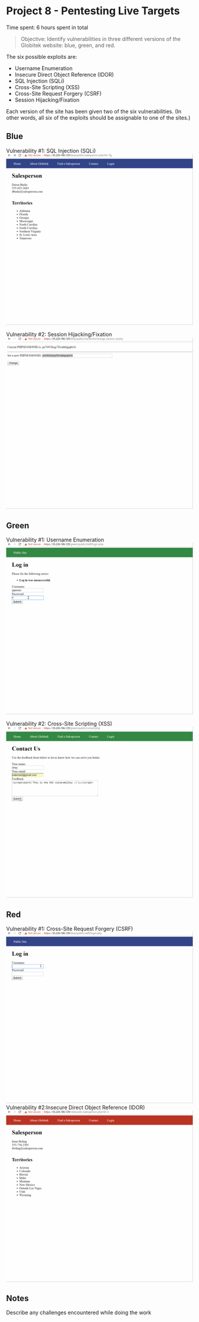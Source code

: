 # Project 8 - Pentesting Live Targets

Time spent: 6 hours spent in total

> Objective: Identify vulnerabilities in three different versions of the Globitek website: blue, green, and red.

The six possible exploits are:
* Username Enumeration
* Insecure Direct Object Reference (IDOR)
* SQL Injection (SQLi)
* Cross-Site Scripting (XSS)
* Cross-Site Request Forgery (CSRF)
* Session Hijacking/Fixation

Each version of the site has been given two of the six vulnerabilities. (In other words, all six of the exploits should be assignable to one of the sites.)

## Blue

Vulnerability #1: SQL Injection (SQLi)
<img src='SQLI.gif' title='SQLi Walkthrough' width='' alt='Video Walkthrough' />

Vulnerability #2: Session Hijacking/Fixation
<img src='SessionHijacking.gif' title='Session Highjacking Walkthrough' width='' alt='Video Walkthrough' />


## Green

Vulnerability #1: Username Enumeration
<img src='UsernameEnumw8.gif' title='Username Enumeration Walkthrough' width='' alt='Video Walkthrough' />

Vulnerability #2: Cross-Site Scripting (XSS)
<img src='XSSw8.gif' title='Cross Site Scripting Walkthrough' width='' alt='Video Walkthrough' />

## Red

Vulnerability #1:  Cross-Site Request Forgery (CSRF)
<img src='CSRFw8.gif' title='Video Walkthrough' width='' alt='Video Walkthrough' />
Vulnerability #2:Insecure Direct Object Reference (IDOR)
<img src='IDORw8.gif' title='Video Walkthrough' width='' alt='Video Walkthrough' />

## Notes

Describe any challenges encountered while doing the work
